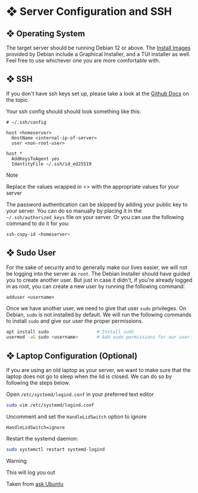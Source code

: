 # ❖ Server Configuration and SSH

## ❖ Operating System

The target server should be running Debian 12 or above.
The [Install Images](https://www.debian.org/distrib/) provided by Debian include a Graphical Installer,
and a TUI installer as well. Feel free to use whichever one you are more comfortable with.

## ❖ SSH

If you don't have ssh keys set up, please take a look at the 
[Github Docs](https://docs.github.com/en/authentication/connecting-to-github-with-ssh/generating-a-new-ssh-key-and-adding-it-to-the-ssh-agent)
on the topic.

Your ssh config should should look something like this:
```
# ~/.ssh/config

host <homeserver>
  HostName <internal-ip-of-server> 
  user <non-root-user>

host *
  AddKeysToAgent yes
  IdentityFile ~/.ssh/id_ed25519
```
> [!NOTE]  
> Replace the values wrapped in \<\> with the appropriate values for your server

The password authentication can be skipped by adding your public key to your server. You can do so manually
by placing it in the `~/.ssh/authorized_keys` file on your server. Or you can use the following command to do it
for you:

```bash
ssh-copy-id <homeserver>
```

## ❖ Sudo User

For the sake of security and to generally make our lives easier, we will not be logging into the server as `root`.
The Debian Installer should have guided you to create another user. But just in case it didn't, if you're already
logged in as root, you can create a new user by running the following command:

```
adduser <username>
```

Once we have another user, we need to give that user `sudo` privileges. On Debian, `sudo` is not installed by
default. We will run the following commands to install `sudo` and give our user the proper permissions.

```bash
apt install sudo                  # Install sudo
usermod -aG sudo <username>       # Add sudo permissions for our user
```

## ❖ Laptop Configuration (Optional)

If you are using an old laptop as your server, we want to make sure that the laptop does not go to sleep
when the lid is closed. We can do so by following the steps below.

Open `/etc/systemd/logind.conf` in your preferred text editor
```bash
sudo vim /etc/systemd/logind.conf
```

Uncomment and set the `HandleLidSwitch` option to ignore
```
HandleLidSwitch=ignore
```

Restart the systemd daemon:
```bash
sudo systemctl restart systemd-logind
```
> [!WARNING] 
> This will log you out

Taken from
[ask Ubuntu](https://askubuntu.com/questions/15520/how-can-i-tell-ubuntu-to-do-nothing-when-i-close-my-laptop-lid)
